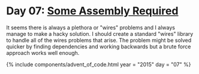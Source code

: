 # Day 07: [Some Assembly Required](https://adventofcode.com/2015/day/7)

It seems there is always a plethora or "wires" problems and I always manage to make a hacky solution. I should create a standard "wires" library to handle all of the wires problems that arise. The problem might be solved quicker by finding dependencies and working backwards but a brute force approach works well enough.

{% include components/advent_of_code.html
	year = "2015" day = "07"
%}
